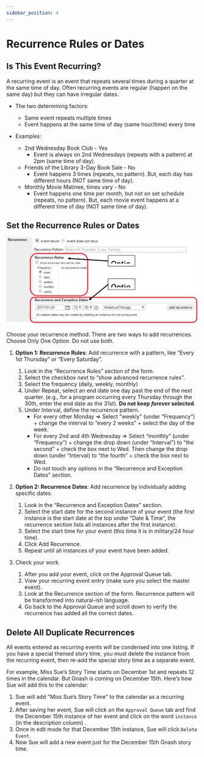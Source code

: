 ```yaml
---
sidebar_position: 4
---
```


# Recurrence Rules or Dates

## Is This Event Recurring?

A recurring event is an event that repeats several times during a quarter at the same time of day. Often recurring events are regular (happen on the same day) but they can have irregular dates.

- The two determining factors:
    -	Same event repeats multiple times
    -	Event happens at the same time of day (same hour/time) every time

- Examples:
  -	2nd Wednesday Book Club - Yes
      -	Event is always on 2nd Wednesdays (repeats with a pattern) at 2pm (same time of day).
  -	Friends of the Library 3-Day Book Sale - No
      -	Event happens 3 times (repeats, no pattern). But, each day has different hours (NOT same time of day).
  -	Monthly Movie Matinee, times vary - No
      -	Event happens one time per month, but not on set schedule (repeats, no pattern). But, each movie event happens at a different time of day (NOT same time of day).

## Set the Recurrence Rules or Dates
![img "recurrence rules exceptions"](../../src/img/recurrence-rules-exceptions.jpg)

Choose your recurrence method. There are two ways to add recurrences. Choose Only One Option. Do not use both.
1.	**Option 1: Recurrence Rules**: Add recurrence with a pattern, like “Every 1st Thursday” or “Every Saturday”.
    1.	Look in the “Recurrence Rules” section of the form.
    1.	Select the checkbox next to “show advanced recurrence rules”.
    1.	Select the frequency (daily, weekly, monthly)
    1.	Under Repeat, select an end date one day past the end of the next quarter. (e.g., for a program occurring every Thursday through the 30th, enter the end date as the 31st). **Do not keep _forever_ selected**.
    1.	Under Interval, define the recurrence pattern.
        -	For every other Monday => Select “weekly” (under “Frequency”) + change the interval to “every 2 weeks” + select the day of the week.
        -	For every 2nd and 4th Wednesday => Select “monthly” (under “Frequency”) + change the drop down (under “Interval”) to “the second” + check the box next to Wed. Then change the drop down (under “Interval) to “the fourth” + check the box next to Wed.
        -	Do not touch any options in the “Recurrence and Exception Dates” section.

1.	**Option 2: Recurrence Dates**: Add recurrence by individually adding specific dates.
    1.	Look in the “Recurrence and Exception Dates” section.
    1.	Select the start date for the second instance of your event (the first instance is the start date at the top under “Date & Time”,  the recurrence section lists all instances after the first instance).
    1.	Select the start time for your event (this time it is in military/24 hour time).
    1.	Click Add Recurrence.
    1.	Repeat until all instances of your event have been added.

1.	Check your work.
    1.	After you add your event, click on the Approval Queue tab.
    1.	View your recurring event entry (make sure you select the master event).
    1.	Look at the Recurrence section of the form. Recurrence pattern will be transformed into natural-ish language.
    1.	Go back to the Approval Queue and scroll down to verify the recurrence has added all the correct dates.

## Delete All Duplicate Recurrences

 All events entered as recurring events will be condensed into one listing. If you have a special themed story time, you must delete the instance from the recurring event, then re-add the special story time as a separate event.

For example, Miss Sue’s Story Time starts on December 1st and repeats 12 times in the calendar. But Gnash is coming on December 15th. Here’s how Sue will add this to the calendar:
1. Sue will add "Miss Sue’s Story Time" to the calendar as a recurring event.
1. After saving her event, Sue will click on the `Approval Queue` tab and find the December 15th instance of her event and click on the word `instance` (in the description column) .
1. Once in edit mode for that December 15th instance, Sue will click `Delete Event`.
1. Now Sue will add a new event just for the December 15th Gnash story time.

